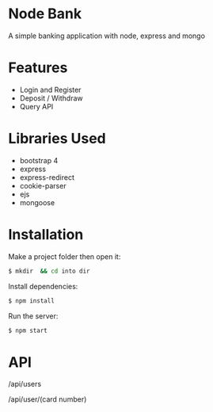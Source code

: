 # Node Bank


A simple banking application with node, express and mongo


# Features

  - Login and Register
  - Deposit / Withdraw
  - Query API

# Libraries Used

  - bootstrap 4
  - express
  - express-redirect
  - cookie-parser
  - ejs
  - mongoose

# Installation
Make a project folder then open it:
```sh
$ mkdir  && cd into dir
```


Install dependencies:
```sh
$ npm install
```

Run the server:
```sh
$ npm start
```

# API

/api/users

/api/user/(card number)

